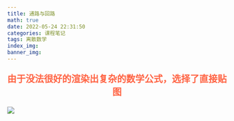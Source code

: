 ```yaml
---
title: 通路与回路
math: true
date: 2022-05-24 22:31:50
categories: 课程笔记
tags: 离散数学
index_img:
banner_img:
---
```


<p style="text-align:center;color:#ff6444;font-size:1.5em;font-weight: bold;">
由于没法很好的渲染出复杂的数学公式，选择了直接贴图
</p>

![](https://munner.coding.net/p/blogpicgo/d/blogimages/git/raw/main/math_img/tonglu.png)